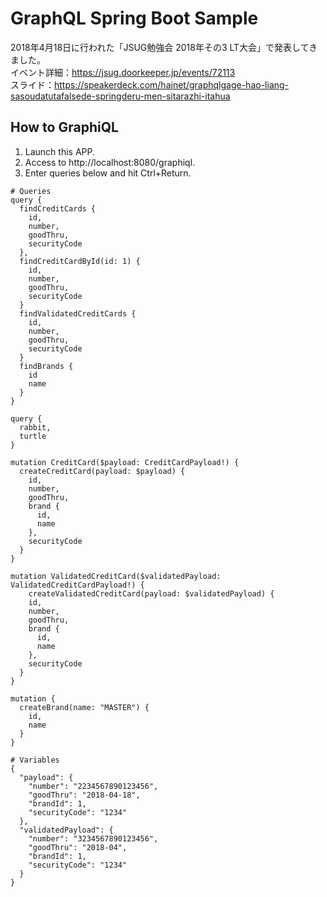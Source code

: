 # GraphQL Spring Boot Sample
2018年4月18日に行われた「JSUG勉強会 2018年その3 LT大会」で発表してきました。  
イベント詳細：https://jsug.doorkeeper.jp/events/72113  
スライド：https://speakerdeck.com/hainet/graphqlgage-hao-liang-sasoudatutafalsede-springderu-men-sitarazhi-itahua

## How to GraphiQL
1. Launch this APP.
1. Access to http://localhost:8080/graphiql.
1. Enter queries below and hit Ctrl+Return.
```
# Queries
query {
  findCreditCards {
    id,
    number,
    goodThru,
    securityCode
  },
  findCreditCardById(id: 1) {
    id,
    number,
    goodThru,
    securityCode
  }
  findValidatedCreditCards {
    id,
    number,
    goodThru,
    securityCode
  }
  findBrands {
    id
    name
  }
}

query {
  rabbit,
  turtle
}

mutation CreditCard($payload: CreditCardPayload!) {
  createCreditCard(payload: $payload) {
    id,
    number,
    goodThru,
    brand {
      id,
      name
    },
    securityCode
  }
}

mutation ValidatedCreditCard($validatedPayload: ValidatedCreditCardPayload!) {
    createValidatedCreditCard(payload: $validatedPayload) {
    id,
    number,
    goodThru,
    brand {
      id,
      name
    },
    securityCode
  }
}

mutation {
  createBrand(name: "MASTER") {
    id,
    name
  }
}

# Variables
{
  "payload": {
    "number": "2234567890123456",
    "goodThru": "2018-04-18",
    "brandId": 1,
    "securityCode": "1234"
  },
  "validatedPayload": {
    "number": "3234567890123456",
    "goodThru": "2018-04",
    "brandId": 1,
    "securityCode": "1234"
  }
}
```

